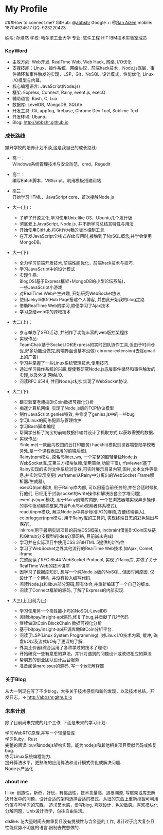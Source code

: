 My Profile
===

###How to connect me?
GitHub: @[abbshr](http://github.com/abbshr)
Google +: @[Ran Aizen](http://plus.google.com/u/+RanAizen)
mobile: 18704624517
QQ: 923220423

姓名: 孙焕然
学校: 哈尔滨工业大学
专业: 软件工程
HIT IBM技术实验室成员

### KeyWord
+ 主攻方向: Web开发, RealTime Web, Web Hack, 网络, I/O优化
+ 支撑技能：Linux，操作系统，网络协议，前端hack技术，Node.js底层，事件循环和事件触发的实现，LSP，Git，NoSQL, 设计模式，性能优化, Linux I/O模型与内幕。
+ 核心编程语言: JavaScript(Node.js)
+ 框架: Express, Connect, Rainy, event.js, execQ
+ 辅助语言: Bash, C, Lua
+ 数据库: LevelDB, MongoDB, SQLite
+ 开发工具: Git, appfog, firebase, Chrome Dev Tool, Sublime Text
+ 开发环境: Ubuntu
+ Blog: http://abbshr.github.io


### 成长路线
撇开学校的培养计划不谈,这是我自己的成长路线:

+ 高一：  
  Windows系统管理技术与安全防范，cmd，Regedit
+ 高二：  
  编写Batch脚本，VBScript，利用模板搭建网站
+ 高三：  
  开始学习HTML，JavaScript core，首次接触Node.js

+ 大一(上)：  
  - 了解了开源文化,学习使用Unix like OS，Ubuntu几个发行版
  - 彻底爱上JavaScript, Node.js, 并不断学习总结其特性与用法.
  - 开始使用GitHub,将Git作为我的版本控制工具.
  - 在开发JavaScript全栈式Web应用时,接触到了NoSQL概念,并学会使用MongoDB。
+ 大一(下):
  - 全力学习前端开发技术,前端性能优化，前端hack技术与技巧.
  - 学习JavaScript中的设计模式
  - 实现作品:  
    BlogOS(基于Express框架+MongoDB的小型论坛系统)，  
    一些JavaScript小游戏
  - 对RealTime Web产生兴趣, 开始研究WebSocket协议
  - 使用Jekyll和GitHub Page搭建个人博客, 并由此开始我的blog之路
  - 借助RealTime Web的学习,顺便学习了Ajax技术
  - 学习总结web中的跨域技术
+ 大二(上)：
  - 参与举办了SFD活动, 并制作了功能丰富的web版抽奖程序
  - 实现作品:  
    TeamChat(基于Socket.IO和Express的实时团队协作工具,但由于时间仓促,好多功能没做完,前端界面也基本没做)
    chrome-extension(去除gmail上的广告)
  - 学习并掌握了一些Linux系统管理技术,使用技巧.
  - 通过学习操作系统的兴趣,促使我研究Node.js底层事件循环和事件触发的实现,以及外设,网络I/O.
  - 阅读RFC 6544, 并用Node.js初步实现了WebSocket协议.
+ 大二(下):
  - 跟实验室老师搞BitCoin数据可视化分析
  - 痴迷计算机网络, 实现了Node.js版的TCP协议模型
  - 制作JavaScript genies特效, 并修复了genies.js中的一些bug
  - 学习Linux的网络配置与管理维护
  - 学习Bash脚本编程
  - 帮同学分析了淘宝的前端数据传输并设计了抓取方式,以获取需要的数据.
  - 实现作品:  
    Yinle.me(一款面向校园的云打印服务)
    hackhit(模拟浏览器端登陆学校教务处,是一个课程表应用的前端系统),  
    Rainy(npm模块, 原名fSlider_ws, 一个完整的超轻量级Node.js WebSocket库,无第三方模块依赖,使用简单,功能丰富), 
    rfsviewer(基于Rainy实现的实时文件系统浏览器,可实时展示目录内容,图片,文本文件等信息,并实时显示变更) 
    wsframe(从Rainy中分离出的WebSocket Frame解析器/生成器),  
    execQ(npm模块, 用于Rainy库内部, 可以阻塞当前任务的,并在合适时候执行他们, 已经用于封装socket的write操作和解决嵌套金字塔问题),  
    event.js(npm模块, 用于Rainy前端库内部, 一个在浏览器端实现异步操作的事件驱动编程框架,符合Pub/Sub观察者体系模式),  
    read.i(npm模块, 解决Node.js中异步标准I/O的麻烦,方便终端输入),  
    colorlogger(npm模块, 用于Rainy库的工具包, 实现终端日志的彩色输出与保存),  
    inkiron(用于暑期实训项目的前端CSS框架),
    incbrain(借鉴BitCoin区块链和Github分支模型的idea分享网络, 目前尚未完成)
  - 学习并在实际项目中使用CSS 3和HTML 5提供的新特性
  - 学习了WebSocket之外其他流行的RealTime Web技术,如Ajax, Comet, iframe
  - 完整阅读了RFC 6544 WebSocket Protocol, 实现了Rainy库, 并做了关于RealTime Web的技术讲座
  - 因学习了数据库知识, 想写一个纯Node.js版的NoSQL, 但因时间原因, 仅设计了一个架构, 并没有投入编写代码.
  - 阅读Node.js和libuv部分源码,颇有体会,并重新编译了一个自己的版本.
  - 阅读了Connect框架的源码, 了解了Express的内部实现.
+ 大三(上,目前为止):
  - 学习使用另一个高性能小巧的NoSQL:LevelDB
  - 阅读bitpay/insight-api源码,修复了bug,并贡献了几行代码
  - 继续做BitCoin BlockChain 数据可视化分析
  - 基于bitpay/insight-api开源库做BitCoin分析平台.
  - 阅读了LSP(Linux System Programming), 对Linux I/O技术内幕, 缓冲, 磁盘I/O以及流式I/O有了更深的了解.
  - 外卖比价器(综合运用了各种学过的技术了理论)
  - 开始研究一些有意思的算法，并针对遇到的问题设计或改进相应的算法
  - 帮朋友的创业团队设计后台服务
  - 准备阅读narcissus的源码, 写一个js元解释器

### 关于Blog
从大一到现在写了不少blog，大多关于技术感悟和新的发现，以及技术总结，开发日志。=> http://abbshr.github.io

### 未来计划
除了目前尚未完成的几个工作, 下面是未来的学习计划:

学习WebRTC原理,并写一个轻量级库  
学习Ruby，Rust  
完整的阅读libuv和nodejs架构实现，能为nodejs和其他相关项目贡献代码或修复bug.  
练习Linux系统编程能力.  
提升算法水平，更熟练的应用算法和设计模式优化或解决问题.  
Node.js产品化.  

### about me
I like: 创造性，新奇，好玩，有挑战性，技术含量高，追根溯源, 写框架或库去解决开发中的问题，设计合适的架构选择合适的模式，从旧的东西上重新挖掘可利用价值与可学习的东西。
追求艺术感，爱写blog, 喜欢设计，色彩敏感。喜欢模块化分解问题，Unix设计哲学，向往自由生活。

dislike: 花大量时间去做重复且没有挑战性与含金量的工作, 设计过于庞大复杂且性能优势不明显的语言.限制去做想做的.

